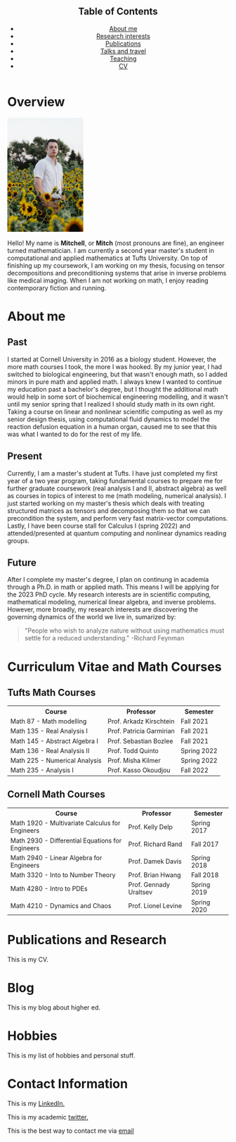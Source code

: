 <html lang="en-US">
<head>
<title>M.T. Scott (academic portfolio)</title>
<style>
th, td {
  border-style: none;
}
</style>
</head>
<body>
<header>
<nav id="table-of-contents" role="doc-toc">
<h1>Table of Contents</h1>
<div id="text-table-of-contents" role="doc-toc">
<ul>
<li><a href="#sec:about-me" class="outline-nav-selected">About me</a></li>
<li><a href="#sec:research-interests" class="">Research interests</a></li>
<li><a href="#sec:publications" class="">Publications</a></li>
<li><a href="#sec:talks-travel" class="">Talks and travel</a></li>
<li><a href="#sec:teaching" class="">Teaching</a></li>
<li><a href="#sec:cv">CV</a></li>
</ul>
</div>
</nav>
</header>
<h1>Overview</h1>
<img src="ProfessionalHeadshot.jpg" alt="Headshot" style="width:172.8px;height:259.2px;" style="text-align:center;">
<p>Hello! My name is <b>Mitchell</b>, or <b>Mitch</b> (most pronouns are fine), an engineer turned mathematician. I am currently a second year master's student in computational and applied mathematics at Tufts University. On top of finishing up my coursework, I am working on my thesis, focusing on tensor decompositions and preconditioning systems that arise in inverse problems like medical imaging. When I am not working on math, I enjoy reading contemporary fiction and running.</p>
<h1>About me</h1>
<h2>Past</h2>
<p> I started at Cornell University in 2016 as a biology student. However, the more math courses I took, the more I was hooked. By my junior year, I had switched to biological engineering, but that wasn't enough math, so I added minors in pure math and applied math. I always knew I wanted to continue my education past a bachelor's degree, but I thought the additional math would help in some sort of biochemical engineering modelling, and it wasn't until my senior spring that I realized I should study math in its own right. Taking a course on linear and nonlinear scientific computing as well as my senior design thesis, using computational fluid dynamics to model the reaction defusion equation in a human organ, caused me to see that this was what I wanted to do for the rest of my life.  </p>
<h2>Present</h2>
<p> Currently, I am a master's student at Tufts. I have just completed my first year of a two year program, taking fundamental courses to prepare me for further graduate coursework (real analysis I and II, abstract algebra) as well as courses in topics of interest to me (math modeling, numerical analysis). I just started working on my master's thesis which deals with treating structured matrices as tensors and decomposing them so that we can precondition the system, and perform very fast matrix-vector computations. Lastly, I have been course stall for Calculus I (spring 2022) and attended/presented at quantum computing and nonlinear dynamics reading groups.</p>
<h2>Future</h2>
<p>After I complete my master's degree, I plan on continung in academia through a Ph.D. in math or applied math. This means I will be applying for the 2023 PhD cycle. My research interests are in scientific computing, mathematical modeling, numerical linear algebra, and inverse problems. However, more broadly, my research interests are discovering the governing dynamics of the world we live in, sumarized by:</p>
<blockquote cite="www.feynman.com">
"People who wish to analyze nature without using mathematics must settle for a reduced understanding." -Richard Feynman 
</blockquote>

<h1>Curriculum Vitae and Math Courses</h1>
<h2>Tufts Math Courses </h2>
<table>
  <tr>
    <th>Course</th>
    <th>Professor</th>
    <th>Semester</th>
  </tr>
  <tr>
    <td>Math 87 - Math modelling</td>
    <td>Prof. Arkadz Kirschtein</td>
    <td>Fall 2021</td>
  </tr>
  <tr>
    <td>Math 135 - Real Analysis I</td>
    <td>Prof. Patricia Garmirian</td>
    <td>Fall 2021</td>
  </tr>
  <tr>
    <td>Math 145 - Abstract Algebra I</td>
    <td>Prof. Sebastian Bozlee</td>
    <td>Fall 2021</td>
  </tr>
  <tr>
    <td>Math 136 - Real Analysis II</td>
    <td>Prof. Todd Quinto</td>
    <td>Spring 2022</td>
  </tr>
  <tr>
    <td>Math 225 - Numerical Analysis</td>
    <td>Prof. Misha Kilmer</td>
    <td>Spring 2022</td>
  </tr>
  <tr>
    <td>Math 235 - Analysis I</td>
    <td>Prof. Kasso Okoudjou</td>
    <td>Fall 2022</td>
  </tr>
</table>
<h2> Cornell Math Courses</h2>
<table>
  <tr>
    <th>Course</th>
    <th>Professor</th>
    <th>Semester</th>
  </tr>
  <tr>
    <td>Math 1920 - Multivariate Calculus for Engineers</td>
    <td>Prof. Kelly Delp</td>
    <td>Spring 2017</td>
  </tr>
  <tr>
    <td>Math 2930 - Differential Equations for Engineers</td>
    <td>Prof. Richard Rand</td>
    <td>Fall 2017</td>
  </tr>
  <tr>
    <td>Math 2940 - Linear Algebra for Engineers</td>
    <td>Prof. Damek Davis</td>
    <td>Spring 2018</td>
  </tr>
  <tr>
    <td>Math 3320 - Into to Number Theory</td>
    <td>Prof. Brian Hwang</td>
    <td>Fall 2018</td>
  </tr>
  <tr>
    <td>Math  4280 - Intro to PDEs</td>
    <td>Prof. Gennady Uraltsev</td>
    <td>Spring 2019</td>
  </tr>
  <tr>
    <td>Math 4210 - Dynamics and Chaos</td>
    <td>Prof. Lionel Levine</td>
    <td>Spring 2020</td>
  </tr>
</table>
<h1>Publications and Research</h1>
<p>This is my CV.</p>
<h1>Blog</h1>
<p>This is my blog about higher ed.</p>
<h1>Hobbies</h1>
<p>This is my list of hobbies and personal stuff.</p>
<h1>Contact Information</h1>
<p> This is my 
<a href="https://www.linkedin.com/in/mitchell-t-scott/" target="_blank"> LinkedIn.</a></p>
<p> This is my academic
<a href="https://twitter.com/mitchmatician" target="_blank"> twitter.</a></p>
<p> This is the best way to contact me via <a href="mailto:mitchell.scott@tufts.edu">email</a></p>
</body>
</html>
